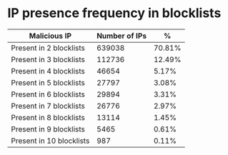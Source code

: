 # IP presence frequency in blocklists
| Malicious IP | Number of IPs | % |
|----|----|----|
| Present in 2 blocklists | 639038 | 70.81% |
| Present in 3 blocklists | 112736 | 12.49% |
| Present in 4 blocklists | 46654 | 5.17% |
| Present in 5 blocklists | 27797 | 3.08% |
| Present in 6 blocklists | 29894 | 3.31% |
| Present in 7 blocklists | 26776 | 2.97% |
| Present in 8 blocklists | 13114 | 1.45% |
| Present in 9 blocklists | 5465 | 0.61% |
| Present in 10 blocklists | 987 | 0.11% |
